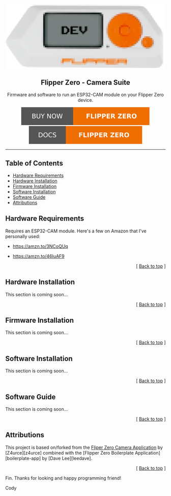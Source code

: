 <div align="center">
  <img align="center" src=".github/images/flipper-dev.png" />
  <h2 align="center">Flipper Zero - Camera Suite</h2>
  <p align="center">
    Firmware and software to run an ESP32-CAM module on your Flipper Zero device.
  </p>
  <a href="https://shop.flipperzero.one/">
    <img src=".github/images/flipper-zero-buy-now.svg" />
  </a>
  <a href="https://docs.flipperzero.one/">
    <img src=".github/images/flipper-zero-docs.svg" />
  </a>
</div>

---

## Table of Contents <a name="index"></a>

- [Hardware Requirements](#hardware-requirements)
- [Hardware Installation](#hardware-installation)
- [Firmware Installation](#firmware-installation)
- [Software Installation](#software-installation)
- [Software Guide](#software-guide)
- [Attributions](#attributions)

## Hardware Requirements <a name="hardware-requirements"></a>

Requires an ESP32-CAM module. Here's a few on Amazon that I've personally used:

- https://amzn.to/3NCoQUq

- https://amzn.to/46IuAF9

<p align="right">[ <a href="#index">Back to top</a> ]</p>

## Hardware Installation <a name="hardware-installation"></a>

This section is coming soon...

<p align="right">[ <a href="#index">Back to top</a> ]</p>

## Firmware Installation <a name="firmware-installation"></a>

This section is coming soon...

<p align="right">[ <a href="#index">Back to top</a> ]</p>

## Software Installation <a name="software-installation"></a>

This section is coming soon...

<p align="right">[ <a href="#index">Back to top</a> ]</p>

## Software Guide <a name="software-guide"></a>

This section is coming soon...

<p align="right">[ <a href="#index">Back to top</a> ]</p>

## Attributions <a name="attributions"></a>

This project is based on/forked from the [Fliper Zero Camera Application][flipperzero-camera]
by [Z4urce][z4urce] combined with the [Flipper Zero Boilerplate Application][boilerplate-app]
by [Dave Lee][leedave].

<p align="right">[ <a href="#index">Back to top</a> ]</p>

Fin. Thanks for looking and happy programming friend!

Cody

<!-- LINKS -->

[flipper-zero-fap-boilerplate]: https://github.com/leedave/flipper-zero-fap-boilerplate
[flipperzero-camera]: https://github.com/Z4urce/flipperzero-camera
[github-profile-z4urce]: https://github.com/Z4urce
[github-profile-leedave]: https://github.com/leedave
